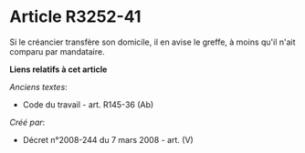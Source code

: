 # Article R3252-41

Si le créancier transfère son domicile, il en avise le greffe, à moins qu'il n'ait comparu par mandataire.

**Liens relatifs à cet article**

_Anciens textes_:

  - Code du travail - art. R145-36 (Ab)

_Créé par_:

  - Décret n°2008-244 du 7 mars 2008 - art. (V)
